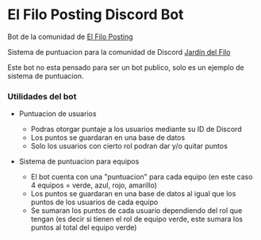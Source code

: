# El Filo Posting Discord Bot

Bot de la comunidad de [El Filo Posting](https://www.instagram.com/filopopinolaaaaa.aa.a/)

Sistema de puntuacion para la comunidad de Discord [Jardín del Filo](https://discord.gg/EZMmjmXwPv)

Este bot no esta pensado para ser un bot publico, solo es un ejemplo de sistema de puntuacion.

### Utilidades del bot

- Puntuacion de usuarios
  + Podras otorgar puntaje a los usuarios mediante su ID de Discord
  + Los puntos se guardaran en una base de datos
  + Solo los usuarios con cierto rol podran dar y/o quitar puntos

- Sistema de puntuacion para equipos
  + El bot cuenta con una "puntuacion" para cada equipo (en este caso 4 equipos = verde, azul, rojo, amarillo)
  + Los puntos se guardaran en una base de datos al igual que los puntos de los usuarios de cada equipo
  + Se sumaran los puntos de cada usuario dependiendo del rol que tengan (es decir si tienen el rol de equipo verde, este sumara los puntos al total del equipo verde)